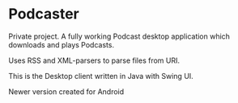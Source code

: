# Podcaster
Private project. A fully working Podcast desktop application which downloads and plays Podcasts.

Uses RSS and XML-parsers to parse files from URI.

This is the Desktop client written in Java with Swing UI. 

Newer version created for Android
